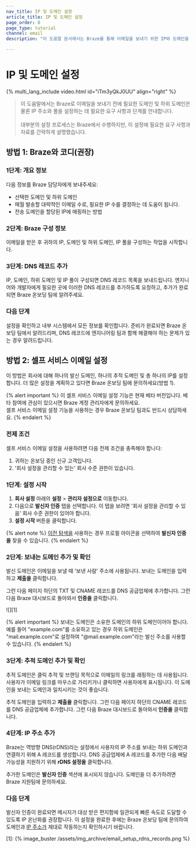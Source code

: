 ```yaml
---
nav_title: IP 및 도메인 설정
article_title: IP 및 도메인 설정
page_order: 0
page_type: tutorial
channel: email
description: "이 도움말 문서에서는 Braze를 통해 이메일을 보내기 위한 IP와 도메인을 설정하는 방법을 안내합니다."

---
```


# IP 및 도메인 설정

{% multi_lang_include video.html id="iTm3yQkJ0UU" align="right"  %}

> 이 도움말에서는 Braze로 이메일을 보내기 전에 필요한 도메인 및 하위 도메인은 물론 IP 주소와 풀을 설정하는 데 필요한 요구 사항과 단계를 안내합니다.<br><br>대부분의 설정 프로세스는 Braze에서 수행하지만, 이 설정에 필요한 요구 사항과 자료를 간략하게 설명했습니다.

## 방법 1: Braze와 코디(권장)

### 1단계: 개요 정보

다음 정보를 Braze 담당자에게 보내주세요:

* 선택한 도메인 및 하위 도메인
* 매월 발송할 대략적인 이메일 수로, 필요한 IP 수를 결정하는 데 도움이 됩니다.
* 전송 도메인을 할당된 IP에 매핑하는 방법

### 2단계: Braze 구성 정보

이메일을 받은 후 귀하의 IP, 도메인 및 하위 도메인, IP 풀을 구성하는 작업을 시작합니다.

### 3단계: DNS 레코드 추가

IP, 도메인, 하위 도메인 및 IP 풀이 구성되면 DNS 레코드 목록을 보내드립니다. 엔지니어와 개발자에게 필요한 곳에 이러한 DNS 레코드를 추가하도록 요청하고, 추가가 완료되면 Braze 온보딩 팀에 알려주세요.

### 다음 단계

설정을 확인하고 내부 시스템에서 모든 정보를 확인합니다. 준비가 완료되면 Braze 온보딩 팀에서 알려드리며, DNS 레코드에 엔지니어링 팀과 함께 해결해야 하는 문제가 있는 경우 알려드립니다.

## 방법 2: 셀프 서비스 이메일 설정

이 방법은 회사에 대해 하나의 발신 도메인, 하나의 추적 도메인 및 총 하나의 IP를 설정합니다. 더 많은 설정을 계획하고 있다면 Braze 온보딩 팀에 문의하세요(방법 1).

{% alert important %}
이 셀프 서비스 이메일 설정 기능은 현재 베타 버전입니다. 베타 참여에 관심이 있으시면 Braze 계정 관리자에게 문의하세요.<br>셀프 서비스 이메일 설정 기능을 사용하는 경우 Braze 온보딩 팀과도 반드시 상담하세요.
{% endalert %}

### 전제 조건

셀프 서비스 이메일 설정을 사용하려면 다음 전제 조건을 충족해야 합니다:

1. 귀하는 온보딩 중인 신규 고객입니다.
2. '회사 설정을 관리할 수 있는' 회사 수준 권한이 있습니다.

### 1단계: 설정 시작

1. **회사 설정** 아래의 **설정** > **관리자 설정으로** 이동합니다. 
2. 다음으로 **발신자 인증** 탭을 선택합니다. 이 탭을 보려면 '회사 설정을 관리할 수 있음' 회사 수준 권한이 있어야 합니다.
3. **설정 시작** 버튼을 클릭합니다.

{% alert note %}
[이전 탐색을]({{site.baseurl}}/navigation) 사용하는 경우 프로필 아이콘을 선택하여 **발신자 인증을** 찾을 수 있습니다.
{% endalert %}

### 2단계: 보내는 도메인 추가 및 확인

발신 도메인은 이메일을 보낼 때 '보낸 사람' 주소에 사용됩니다. 보내는 도메인을 입력하고 **제출을** 클릭합니다. 

그런 다음 페이지 하단의 TXT 및 CNAME 레코드를 DNS 공급업체에 추가합니다. 그런 다음 Braze 대시보드로 돌아와서 **인증을** 클릭합니다.

![][1]

{% alert important %}
보내는 도메인은 소유한 도메인의 하위 도메인이어야 합니다. 예를 들어 "example.com"를 소유하고 있는 경우 하위 도메인은 "mail.example.com"로 설정하여 "@mail.example.com"라는 발신 주소를 사용할 수 있습니다.
{% endalert %}

### 3단계: 추적 도메인 추가 및 확인

추적 도메인은 클릭 추적 및 브랜딩 목적으로 이메일의 링크를 래핑하는 데 사용됩니다. 사용자가 이메일 링크를 마우스로 가리키거나 클릭하면 사용자에게 표시됩니다. 이 도메인을 보내는 도메인과 일치시키는 것이 좋습니다.

추적 도메인을 입력하고 **제출을** 클릭합니다. 그런 다음 페이지 하단의 CNAME 레코드를 DNS 공급업체에 추가합니다. 그런 다음 Braze 대시보드로 돌아와서 **인증을** 클릭합니다.

### 4단계: IP 주소 추가

Braze는 역방향 DNS(rDNS)라는 설정에서 사용자의 IP 주소를 보내는 하위 도메인과 연결하기 위해 A 레코드를 생성합니다. DNS 공급업체에 A 레코드를 추가한 다음 배달 가능성을 지원하기 위해 **rDNS 설정을** 클릭합니다.

추가한 도메인은 **발신자 인증** 섹션에 표시되지 않습니다. 도메인을 더 추가하려면 Braze 지원팀에 문의하세요.

### 다음 단계

발신자 인증이 완료되면 메시지가 대상 받은 편지함에 일관되게 빠른 속도로 도달할 수 있도록 IP 온난화를 권장합니다. 이 설정을 완료한 후에는 Braze 온보딩 팀에 문의하여 도메인과 [IP 주소가]({{site.baseurl}}/user_guide/message_building_by_channel/email/email_setup/ip_warming/) 제대로 작동하는지 확인하시기 바랍니다.

[1]: {% image_buster /assets/img_archive/email_setup_rdns_records.png %}